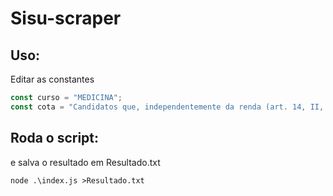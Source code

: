 # Sisu-scraper
## Uso:
Editar as constantes
```js
const curso = "MEDICINA";
const cota = "Candidatos que, independentemente da renda (art. 14, II, Portaria Normativa nº 18\/2012), tenham cursado integralmente o ensino médio em escolas públicas (Lei nº 12.711\/2012).";
```
## Roda o script:
e salva o resultado em Resultado.txt
```shell
node .\index.js >Resultado.txt
```
